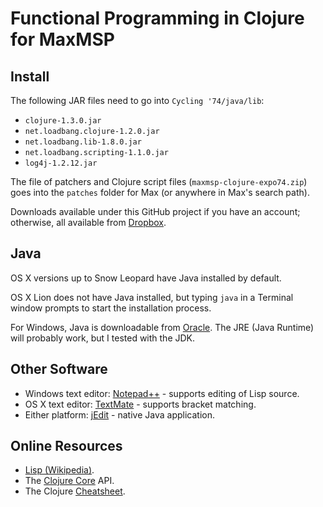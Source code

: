 # Functional Programming in Clojure for MaxMSP

## Install

The following JAR files need to go into `Cycling '74/java/lib`:

* `clojure-1.3.0.jar`
* `net.loadbang.clojure-1.2.0.jar`
* `net.loadbang.lib-1.8.0.jar`
* `net.loadbang.scripting-1.1.0.jar`
* `log4j-1.2.12.jar`

The file of patchers and Clojure script files
(`maxmsp-clojure-expo74.zip`) goes into the `patches` folder for
Max (or anywhere in Max's search path).

Downloads available under this GitHub project if you have an account; otherwise, all
available from [Dropbox][dropbox].

## Java

OS X versions up to Snow Leopard have Java installed by default.

OS X Lion does not have Java installed, but typing `java` in a
Terminal window prompts to start the installation process.

For Windows, Java is downloadable from [Oracle][java]. The JRE (Java
Runtime) will probably work, but I tested with the JDK.

## Other Software

* Windows text editor: [Notepad++][npp] - supports editing of Lisp source.
* OS X text editor: [TextMate][tm] - supports bracket matching.
* Either platform: [jEdit][jedit] - native Java application.

## Online Resources

* [Lisp (Wikipedia)][wlisp].
* The [Clojure Core][core] API.
* The Clojure [Cheatsheet][cheat].

[wlisp]: http://en.wikipedia.org/wiki/Lisp_%28programming_language%29
[core]: http://clojure.github.com/clojure/clojure.core-api.html
[cheat]: http://clojure.org/cheatsheet
[java]: http://www.oracle.com/technetwork/java/javase/downloads/index.html
[npp]: http://http://notepad-plus-plus.org
[tm]: http://macromates.com
[jedit]: http://www.jedit.org
[dropbox]: http://dl.dropbox.com/u/2546860/expo74-clojure.zip
